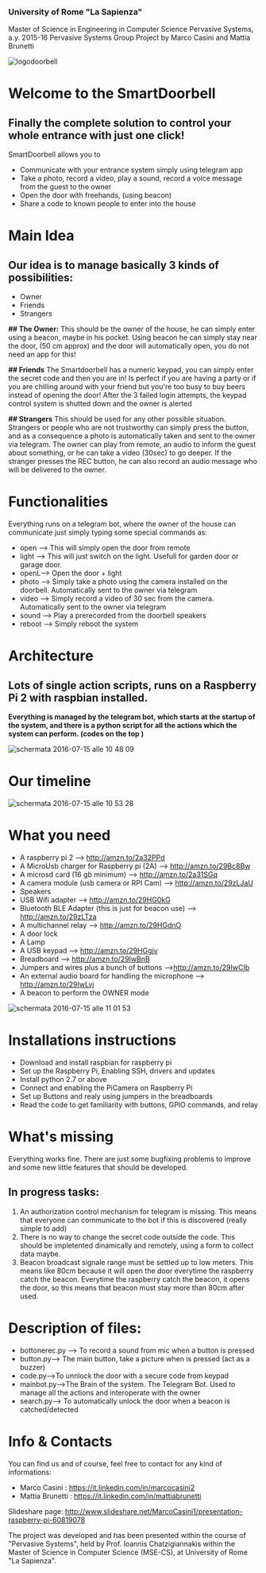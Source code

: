 ### University of Rome "La Sapienza"
Master of Science in Engineering in Computer Science
Pervasive Systems, a.y. 2015-16
Pervasive Systems Group Project by Marco Casini and Mattia Brunetti


![logodoorbell](https://cloud.githubusercontent.com/assets/17788819/16867680/61f7ab28-4a73-11e6-9513-46ac97008287.jpg)
# Welcome to the SmartDoorbell 

## Finally the complete solution to control your whole entrance with just one click!
SmartDoorbell allows you to

- Communicate with your entrance system simply using telegram app
- Take a photo, record a video, play a sound, record a voice message from the guest to the owner
- Open the door  with freehands, (using beacon)
- Share a code to known people to enter into the house

# Main Idea

## Our idea is to manage basically 3  kinds of possibilities:
- Owner
- Friends
- Strangers

**## The Owner:**
This should be the owner of the house, he can simply enter using a beacon, maybe in his pocket. Using beacon he can simply stay near the door, (50 cm approx) and the door will automatically open, you do not need an app for this!

**## Friends**
The Smartdoorbell has a numeric keypad, you can simply enter the secret code and then you are in! Is perfect if you are having a party or if you are chilling around with your friend but you're too busy to buy beers instead of opening the door! After the 3 failed login attempts, the keypad control system is shutted down and the owner is alerted 

**## Strangers**
This should be used for any other possible situation. Strangers or people who are not trustworthy can simply press the button, and as a consequence  a photo is automatically taken and sent to the owner via telegram. The owner can play from remote, an audio to inform the guest about something, or he can take a video (30sec) to go deeper. 
If the stranger presses the REC button, he can also record an audio message who will be delivered to the owner. 

# Functionalities
Everything runs on a telegram bot, where the owner of the house can communicate just simply typing some special commands as:

- open --> This will simply open the door from remote
- light --> This will just switch on the light. Usefull for garden door or garage door.
- openL--> Open the door + light
- photo --> Simply take a photo using the camera installed on the doorbell. Automatically sent to     the owner via telegram
- video --> Simply record a video of 30 sec from the camera. Automatically sent to     the owner via telegram
- sound --> Play a prerecorded  from the doorbell speakers
- reboot --> Simply reboot the system 

# Architecture

## Lots of single action scripts, runs on a Raspberry Pi 2 with raspbian installed. 

**Everything is managed by the telegram bot, which starts at the startup of the system, and there is a python script for all the actions which the system can perform. (codes on the top )**

![schermata 2016-07-15 alle 10 48 09](https://cloud.githubusercontent.com/assets/17788819/16868765/c274674c-4a79-11e6-8fdb-e99e0c2c2837.png)


#  Our timeline

![schermata 2016-07-15 alle 10 53 28](https://cloud.githubusercontent.com/assets/17788819/16868950/bb452514-4a7a-11e6-9a39-73ce64a9359c.png)


#  What you need

- A raspberry pi 2  --> http://amzn.to/2a32PPd
- A MicroUsb charger for Raspberry pi (2A) --> http://amzn.to/29Bc8Bw
- A microsd card (16 gb minimum) --> http://amzn.to/2a31SGq
- A camera module (usb camera or RPI Cam) --> http://amzn.to/29zLJaU
- Speakers 
- USB Wifi adapter --> http://amzn.to/29HG0kG
- Bluetooth BLE Adapter (this is just for beacon use) --> http://amzn.to/29zLTza
- A multichannel relay --> http://amzn.to/29HGdnO
- A door lock 
- A Lamp
- A USB keypad --> http://amzn.to/29HGgjv
- Breadboard --> http://amzn.to/29IwBnB
- Jumpers and wires plus a bunch of buttons -->http://amzn.to/29IwCIb
- An external audio board for handling the microphone  --> http://amzn.to/29IwLvj
- A beacon to perform the OWNER mode




![schermata 2016-07-15 alle 11 01 53](https://cloud.githubusercontent.com/assets/17788819/16869143/9b1be9c0-4a7b-11e6-81d9-34627682de2a.png)


#  Installations instructions

- Download and install raspbian for raspberry pi
- Set up the Raspberry Pi, Enabling SSH, drivers and updates
- Install python 2.7 or above
- Connect and enabling the PiCamera on Raspberry Pi
- Set up Buttons and realy using jumpers in the breadboards
- Read the code to get familiarity with buttons, GPIO commands, and relay


# What's missing

Everything works fine. There are just some bugfixing problems to improve and some new little features that should be developed.

## In progress tasks:

1) An authorization control mechanism for telegram is missing. This means that everyone can communicate to the bot if this is discovered  (really simple to add)
2) There is no way to change the secret code outside the code. This should be impletented dinamically and remotely, using a form to collect data maybe.
3) Beacon broadcast signale range must be settled up to low meters. This means like 80cm because it will open the door everytime the raspberry catch the beacon. Everytime the raspberry catch the beacon, it opens the door, so this means that beacon must stay more than 80cm after used.




# Description of files:

- bottonerec.py --> To record a sound from mic when a button is pressed
- button.py--> The main button, take a picture when is pressed (act as a buzzer)
- code.py-->To unnlock the door with a secure code from keypad 
- mainbot.py-->The Brain of the system. The Telegram Bot. Used  to manage all the actions and interoperate with the owner
- search.py--> To automatically unlock the door when a beacon is catched/detected

# Info & Contacts


You can find us and of course, feel free to contact for any kind of informations:

- Marco Casini : https://it.linkedin.com/in/marcocasini2
- Mattia Brunetti : https://it.linkedin.com/in/mattiabrunetti

Slideshare page: http://www.slideshare.net/MarcoCasini1/presentation-raspberry-pi-60819078

The project was developed and has been presented within the course of "Pervasive Systems", held by Prof. Ioannis Chatzigiannakis within the Master of Science in Computer Science (MSE-CS), at University of Rome "La Sapienza".






